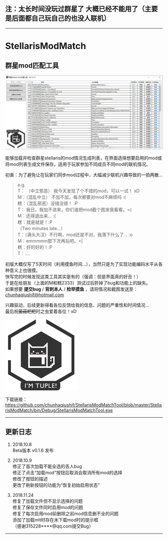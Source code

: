 ## 注：太长时间没玩过群星了 大概已经不能用了（主要是后面都自己玩自己的也没人联机）

----

# StellarisModMatch
## 群星mod匹配工具

![](img/截图.jpg)

能够加载并检查群星stellaris的mod情况生成列表，在界面选择想要启用的mod或将mod列表生成文件保存，适用于玩家参加不同成员不同mod的联机情况。

初衷：为了避免让在玩家们同步mod过程中，大幅减少联机兴趣导致的一拍两散...   


>e.g.    
  T： （中立邪恶）  我今天发现了个不错的mod，可以一试！ xD      
M：（混乱中立）    不加不加，每次都要对mod不麻烦吗 :(  
糕：（混乱邪恶）没错没错！ :P  
T： 我日，我加不进来，你们谁把mod截个图发我看看。=(   
M：还得退出来... :(  
糕：就是就是！:P  
（Two minutes late...）  
T：（满头大汉）不行啊，mod还是不对，我落下什么了... :o  
M：emmmmm那下次再玩吧。=|  
糕：好的好的！:P  
T：....


初版大概仅写了5天时间（利用摸鱼时间...），当然只是为了实现功能编码水平从各种意义上也很摸。  
快写完的时候发现这类工具其实是有的（强调：但是界面真的好丑！）  
于是在给朋友（上面的M和糕2333）测试过后肝掉了bug和功能上的缺失。   
如果想要 **提交bug** / **背刺本人** / **检举摸鱼** ，请将情况和截图发送至：chunhaqiushif@hotmail.com  

兴趣驱动，后续更新得看各位反馈给我的信息、问题的严重性和时间情况...  
最后祝~~菌菇粑粑~~时之虫爱着各位！xD

![](StellarisModMatch/Resources/logo-click.png)

下载链接：https://github.com/chunhaqiushif/StellarisModMatchTool/blob/master/StellarisModMatch/bin/Debug/StellarisModMatchTool.exe

---
## 更新日志

1. 2018.10.8  
Beta版本 v0.1.6 发布

2. 2018.10.9  
修正了首次加载不能全选的丢人bug  
修正了点击“加载mod”按钮后取消会取消所有mod的选择  
修改了按钮的描述  
更改了刷新按钮的功能为“恢复初始启用状态”  

3. 2018.11.24  
修复了加载文件但不显示选择的问题  
修复了保存文件同时启用mod的问题  
修复了每次启用mod前删除之前mod信息删不全的问题  
添加了加载mlt时存在未下载mod时的提示框  
（感谢315228****@qq.com提交Bug）  
---
